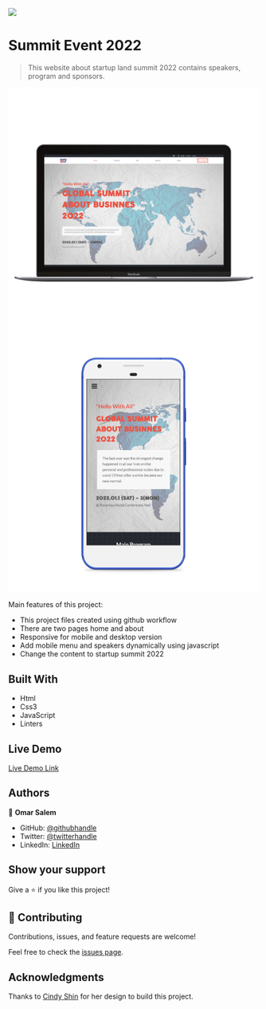 ![](https://img.shields.io/badge/Microverse-blueviolet)

# Summit Event 2022

> This website about startup land summit 2022 contains speakers, program and sponsors.

![screenshot](./assets/mac-mock.png)
![screenshot](./assets/mobile-mock.png)

Main features of this project:

- This project files created using github workflow
- There are two pages home and about
- Responsive for mobile and desktop version
- Add mobile menu and speakers dynamically using javascript
- Change the content to startup summit 2022

## Built With

- Html
- Css3
- JavaScript
- Linters

## Live Demo

[Live Demo Link](https://omarsalem7.github.io/Summit-event//)

## Authors

👤 **Omar Salem**

- GitHub: [@githubhandle](https://github.com/omarsalem7)
- Twitter: [@twitterhandle](https://twitter.com/Omar80491499)
- LinkedIn: [LinkedIn](https://www.linkedin.com/in/omar-salem-a6945b177/)

## Show your support

Give a ⭐️ if you like this project!

## 🤝 Contributing

Contributions, issues, and feature requests are welcome!

Feel free to check the [issues page](../../issues/).

## Acknowledgments

Thanks to [Cindy Shin](https://www.behance.net/adagio07) for her design to build this project.
